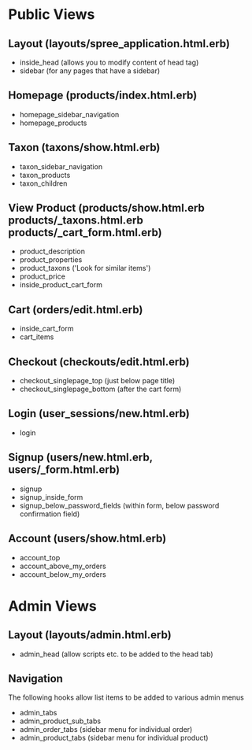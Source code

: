 Public Views
============

Layout (layouts/spree_application.html.erb)
------------------------------------------------
* inside_head (allows you to modify content of head tag)
* sidebar (for any pages that have a sidebar)

Homepage (products/index.html.erb)
----------------------------------

* homepage_sidebar_navigation
* homepage_products

Taxon (taxons/show.html.erb)
----------------------------

* taxon_sidebar_navigation
* taxon_products
* taxon_children

View Product (products/show.html.erb products/_taxons.html.erb products/_cart_form.html.erb)
--------------------------------------------------------------------------------------------

* product_description
* product_properties
* product_taxons ('Look for similar items')
* product_price
* inside_product_cart_form

Cart (orders/edit.html.erb)
---------------------------

* inside_cart_form
* cart_items

Checkout (checkouts/edit.html.erb)
----------------------------------

* checkout_singlepage_top (just below page title)
* checkout_singlepage_bottom (after the cart form)

Login (user_sessions/new.html.erb)
----------------------------------

* login

Signup (users/new.html.erb, users/_form.html.erb)
---------------------------

* signup
* signup_inside_form
* signup_below_password_fields (within form, below password confirmation field)

Account (users/show.html.erb)
-----------------------------

* account_top
* account_above_my_orders
* account_below_my_orders

Admin Views
===========

Layout (layouts/admin.html.erb)
-------------------------------

* admin_head (allow scripts etc. to be added to the head tab)

Navigation
----------

The following hooks allow list items to be added to various admin menus

* admin_tabs
* admin_product_sub_tabs
* admin_order_tabs (sidebar menu for individual order)
* admin_product_tabs (sidebar menu for individual product)

